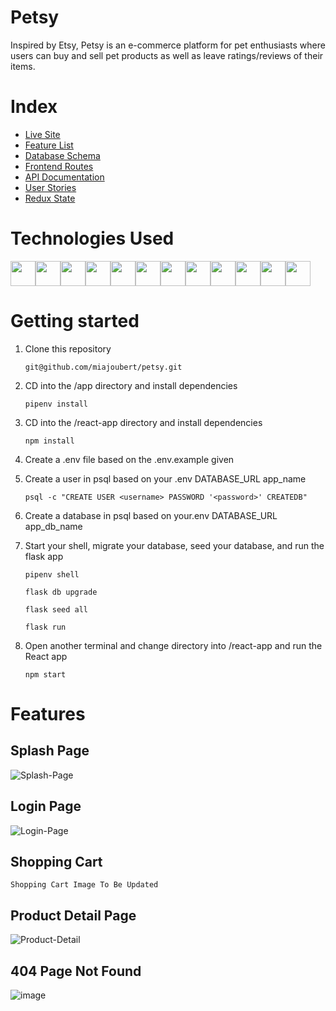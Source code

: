 # Petsy

Inspired by Etsy, Petsy is an e-commerce platform for pet enthusiasts where users can buy and sell pet products as well as leave ratings/reviews of their items.

# Index

- [Live Site](https://petsy-store.herokuapp.com/)
- [Feature List](https://github.com/miajoubert/petsy/wiki/Feature-List)
- [Database Schema](https://github.com/miajoubert/petsy/wiki/Database-Schema)
- [Frontend Routes](https://github.com/miajoubert/petsy/wiki/Frontend-Routes)
- [API Documentation](https://github.com/miajoubert/petsy/wiki/API-Routes)
- [User Stories](https://github.com/miajoubert/petsy/wiki/User-Stories)
- [Redux State](https://github.com/miajoubert/petsy/wiki/Redux-State)

# Technologies Used

<img src="https://cdn.jsdelivr.net/gh/devicons/devicon/icons/python/python-original.svg" height=40/><img src="https://cdn.jsdelivr.net/gh/devicons/devicon/icons/flask/flask-original.svg" height=40/><img src="https://cdn.jsdelivr.net/gh/devicons/devicon/icons/sqlalchemy/sqlalchemy-original.svg" height=40/><img  src="https://cdn.jsdelivr.net/gh/devicons/devicon/icons/javascript/javascript-original.svg"  height=40/><img src="https://cdn.jsdelivr.net/gh/devicons/devicon/icons/react/react-original.svg" height=40/><img src="https://cdn.jsdelivr.net/gh/devicons/devicon/icons/redux/redux-original.svg" height=40/><img src="https://cdn.jsdelivr.net/gh/devicons/devicon/icons/nodejs/nodejs-plain-wordmark.svg" height=40/><img  src="https://cdn.jsdelivr.net/gh/devicons/devicon/icons/css3/css3-original.svg"  height=40/><img  src="https://cdn.jsdelivr.net/gh/devicons/devicon/icons/html5/html5-original.svg"  height=40/><img  src="https://cdn.jsdelivr.net/gh/devicons/devicon/icons/git/git-original.svg"  height=40/><img src="https://cdn.jsdelivr.net/gh/devicons/devicon/icons/docker/docker-original.svg" height=40/><img  src="https://cdn.jsdelivr.net/gh/devicons/devicon/icons/vscode/vscode-original.svg"  height=40/>

# Getting started

1. Clone this repository

   ```git@github.com/miajoubert/petsy.git```

2. CD into the /app directory and install dependencies

    ```pipenv install```

3. CD into the /react-app directory and install dependencies

    ```npm install```

4.  Create a .env file based on the .env.example given

5.  Create a user in psql based on your .env DATABASE_URL app_name

    ```psql -c "CREATE USER <username> PASSWORD '<password>' CREATEDB"```

6.  Create a database in psql based on your.env DATABASE_URL app_db_name

7. Start your shell, migrate your database, seed your database, and run the flask app

   ```pipenv shell```

   ```flask db upgrade```

    ```flask seed all```

    ```flask run```

8. Open another terminal and change directory into /react-app and run the React app

	```npm start```


# Features

## Splash Page 
![Splash-Page](https://user-images.githubusercontent.com/87781597/158024746-4325799d-e31a-4530-934e-f42154416e54.png)



## Login Page
![Login-Page](https://user-images.githubusercontent.com/87781597/158024845-76569883-5566-4e39-bd5f-c2a08af283b7.png)



## Shopping Cart 

```Shopping Cart Image To Be Updated```

## Product Detail Page 
![Product-Detail](https://user-images.githubusercontent.com/87781597/158024972-b931a0ca-da1c-467d-b656-6a47cb82e585.png)


## 404 Page Not Found 
![image](https://user-images.githubusercontent.com/87781597/158023261-a9b58781-45b6-47eb-a058-73bd005135f7.png)
